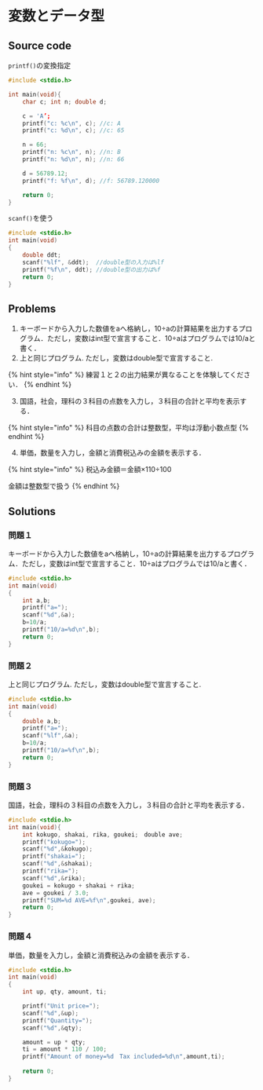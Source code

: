 # 変数とデータ型

## Source code

`printf()`の変換指定

```c
#include <stdio.h>

int main(void){
    char c; int n; double d;

    c = 'A’;
    printf("c: %c\n", c); //c: A
    printf("c: %d\n", c); //c: 65

    n = 66;
    printf("n: %c\n", n); //n: B
    printf("n: %d\n", n); //n: 66

    d = 56789.12;
    printf("f: %f\n", d); //f: 56789.120000

    return 0;
}
```

`scanf()`を使う

```c
#include <stdio.h>
int main(void)
{
    double ddt;
    scanf("%lf", &ddt);  //double型の入力は%lf
    printf("%f\n", ddt); //double型の出力は%f
    return 0;
}

```

## Problems

1. キーボードから入力した数値をaへ格納し，10÷aの計算結果を出力するプログラム．ただし，変数はint型で宣言すること．10÷aはプログラムでは10/aと書く．
2. 上と同じプログラム. ただし，変数はdouble型で宣言すること.

{% hint style="info" %}
練習１と２の出力結果が異なることを体験してください．
{% endhint %}

3. 国語，社会，理科の３科目の点数を入力し，３科目の合計と平均を表示する．

{% hint style="info" %}
科目の点数の合計は整数型，平均は浮動小数点型
{% endhint %}

4. 単価，数量を入力し，金額と消費税込みの金額を表示する．

{% hint style="info" %}
税込み金額＝金額×110÷100

金額は整数型で扱う
{% endhint %}

## Solutions

### 問題１

キーボードから入力した数値をaへ格納し，10÷aの計算結果を出力するプログラム．ただし，変数はint型で宣言すること．10÷aはプログラムでは10/aと書く．

```c
#include <stdio.h>
int main(void)
{
    int a,b;
    printf("a=");
    scanf("%d",&a);
    b=10/a;
    printf("10/a=%d\n",b);
    return 0;
}
```

### 問題２

上と同じプログラム. ただし，変数はdouble型で宣言すること.

```c
#include <stdio.h>
int main(void)
{
    double a,b;
    printf("a=");
    scanf("%lf",&a);
    b=10/a;
    printf("10/a=%f\n",b);
    return 0;
}
```

### 問題３

国語，社会，理科の３科目の点数を入力し，３科目の合計と平均を表示する．

```c
#include <stdio.h>
int main(void){
	int kokugo, shakai, rika, goukei;　double ave;
	printf("kokugo=");
	scanf("%d",&kokugo);
	printf("shakai=");
	scanf("%d",&shakai);
	printf("rika=");
	scanf("%d",&rika);
	goukei = kokugo + shakai + rika;
	ave = goukei / 3.0;
	printf("SUM=%d AVE=%f\n",goukei, ave);
	return 0;
}
```

### 問題４

単価，数量を入力し，金額と消費税込みの金額を表示する．

```c
#include <stdio.h>
int main(void)
{
	int up, qty, amount, ti;

	printf("Unit price=");
	scanf("%d",&up);
	printf("Quantity=");
	scanf("%d",&qty);

	amount = up * qty;
	ti = amount * 110 / 100;
	printf("Amount of money=%d　Tax included=%d\n",amount,ti);
	
	return 0;
}

```
